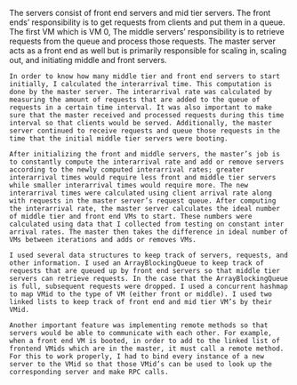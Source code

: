 The servers consist of front end servers and mid tier servers. The front ends’ responsibility is to get requests from clients and put them in a queue. The first VM which is VM 0, The middle servers’ responsibility is to retrieve requests from the queue and process those requests. The master server acts as a front end as well but is primarily responsible for scaling in, scaling out, and initiating middle and front servers. 

	In order to know how many middle tier and front end servers to start initially, I calculated the interarrival time. This computation is done by the master server. The interarrival rate was calculated by measuring the amount of requests that are added to the queue of requests in a certain time interval. It was also important to make sure that the master received and processed requests during this time interval so that clients would be served. Additionally, the master server continued to receive requests and queue those requests in the time that the initial middle tier servers were booting. 
 
	After initializing the front and middle servers, the master’s job is to constantly compute the interarrival rate and add or remove servers according to the newly computed interarrival rates; greater interarrival times would require less front and middle tier servers while smaller interarrival times would require more. The new interarrival times were calculated using client arrival rate along with requests in the master server’s request queue. After computing the interarrival rate, the master server calculates the ideal number of middle tier and front end VMs to start. These numbers were calculated using data that I collected from testing on constant inter arrival rates. The master then takes the difference in ideal number of VMs between iterations and adds or removes VMs. 
 
	I used several data structures to keep track of servers, requests, and other information. I used an ArrayBlockingQueue to keep track of requests that are queued up by front end servers so that middle tier servers can retrieve requests. In the case that the ArrayBlockingQueue is full, subsequent requests were dropped. I used a concurrent hashmap to map VMid to the type of VM (either front or middle). I used two linked lists to keep track of front end and mid tier VM’s by their VMid.  
 
	Another important feature was implementing remote methods so that servers would be able to communicate with each other. For example, when a front end VM is booted, in order to add to the linked list of frontend VMids which are in the master, it must call a remote method. For this to work properly, I had to bind every instance of a new server to the VMid so that those VMid’s can be used to look up the corresponding server and make RPC calls.

